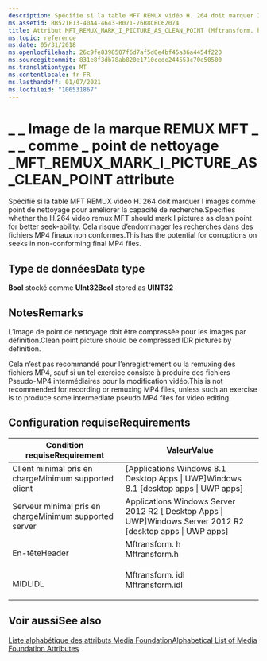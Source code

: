 ```yaml
---
description: Spécifie si la table MFT REMUX vidéo H. 264 doit marquer I images comme point de nettoyage pour améliorer la capacité de recherche. Cela risque d’endommager les recherches dans des fichiers MP4 finaux non conformes.
ms.assetid: BB521E13-40A4-4643-B071-76B8CBC62074
title: Attribut MFT_REMUX_MARK_I_PICTURE_AS_CLEAN_POINT (Mftransform. h)
ms.topic: reference
ms.date: 05/31/2018
ms.openlocfilehash: 26c9fe8398507f6d7af5d0e4bf45a36a4454f220
ms.sourcegitcommit: 831e8f3db78ab820e1710cede244553c70e50500
ms.translationtype: MT
ms.contentlocale: fr-FR
ms.lasthandoff: 01/07/2021
ms.locfileid: "106531867"
---
```

# <a name="mft_remux_mark_i_picture_as_clean_point-attribute"></a><span data-ttu-id="20924-104">\_ \_ Image de la marque REMUX MFT \_ \_ \_ comme \_ point de nettoyage \_</span><span class="sxs-lookup"><span data-stu-id="20924-104">MFT\_REMUX\_MARK\_I\_PICTURE\_AS\_CLEAN\_POINT attribute</span></span>

<span data-ttu-id="20924-105">Spécifie si la table MFT REMUX vidéo H. 264 doit marquer I images comme point de nettoyage pour améliorer la capacité de recherche.</span><span class="sxs-lookup"><span data-stu-id="20924-105">Specifies whether the H.264 video remux MFT should mark I pictures as clean point for better seek-ability.</span></span> <span data-ttu-id="20924-106">Cela risque d’endommager les recherches dans des fichiers MP4 finaux non conformes.</span><span class="sxs-lookup"><span data-stu-id="20924-106">This has the potential for corruptions on seeks in non-conforming final MP4 files.</span></span>

## <a name="data-type"></a><span data-ttu-id="20924-107">Type de données</span><span class="sxs-lookup"><span data-stu-id="20924-107">Data type</span></span>

<span data-ttu-id="20924-108">**Bool** stocké comme **UInt32**</span><span class="sxs-lookup"><span data-stu-id="20924-108">**Bool** stored as **UINT32**</span></span>

## <a name="remarks"></a><span data-ttu-id="20924-109">Notes</span><span class="sxs-lookup"><span data-stu-id="20924-109">Remarks</span></span>

<span data-ttu-id="20924-110">L’image de point de nettoyage doit être compressée pour les images par définition.</span><span class="sxs-lookup"><span data-stu-id="20924-110">Clean point picture should be compressed IDR pictures by definition.</span></span>

<span data-ttu-id="20924-111">Cela n’est pas recommandé pour l’enregistrement ou la remuxing des fichiers MP4, sauf si un tel exercice consiste à produire des fichiers Pseudo-MP4 intermédiaires pour la modification vidéo.</span><span class="sxs-lookup"><span data-stu-id="20924-111">This is not recommended for recording or remuxing MP4 files, unless such an exercise is to produce some intermediate pseudo MP4 files for video editing.</span></span>

## <a name="requirements"></a><span data-ttu-id="20924-112">Configuration requise</span><span class="sxs-lookup"><span data-stu-id="20924-112">Requirements</span></span>



| <span data-ttu-id="20924-113">Condition requise</span><span class="sxs-lookup"><span data-stu-id="20924-113">Requirement</span></span> | <span data-ttu-id="20924-114">Valeur</span><span class="sxs-lookup"><span data-stu-id="20924-114">Value</span></span> |
|-------------------------------------|--------------------------------------------------------------------------------------------|
| <span data-ttu-id="20924-115">Client minimal pris en charge</span><span class="sxs-lookup"><span data-stu-id="20924-115">Minimum supported client</span></span><br/> | <span data-ttu-id="20924-116">\[Applications Windows 8.1 Desktop Apps \| UWP\]</span><span class="sxs-lookup"><span data-stu-id="20924-116">Windows 8.1 \[desktop apps \| UWP apps\]</span></span><br/>                                        |
| <span data-ttu-id="20924-117">Serveur minimal pris en charge</span><span class="sxs-lookup"><span data-stu-id="20924-117">Minimum supported server</span></span><br/> | <span data-ttu-id="20924-118">Applications Windows Server 2012 R2 \[ Desktop Apps \| UWP\]</span><span class="sxs-lookup"><span data-stu-id="20924-118">Windows Server 2012 R2 \[desktop apps \| UWP apps\]</span></span><br/>                             |
| <span data-ttu-id="20924-119">En-tête</span><span class="sxs-lookup"><span data-stu-id="20924-119">Header</span></span><br/>                   | <dl> <span data-ttu-id="20924-120"><dt>Mftransform. h</dt></span><span class="sxs-lookup"><span data-stu-id="20924-120"><dt>Mftransform.h</dt></span></span> </dl>   |
| <span data-ttu-id="20924-121">MIDL</span><span class="sxs-lookup"><span data-stu-id="20924-121">IDL</span></span><br/>                      | <dl> <span data-ttu-id="20924-122"><dt>Mftransform. idl</dt></span><span class="sxs-lookup"><span data-stu-id="20924-122"><dt>Mftransform.idl</dt></span></span> </dl> |



## <a name="see-also"></a><span data-ttu-id="20924-123">Voir aussi</span><span class="sxs-lookup"><span data-stu-id="20924-123">See also</span></span>

<dl> <dt>

[<span data-ttu-id="20924-124">Liste alphabétique des attributs Media Foundation</span><span class="sxs-lookup"><span data-stu-id="20924-124">Alphabetical List of Media Foundation Attributes</span></span>](alphabetical-list-of-media-foundation-attributes.md)
</dt> </dl>

 

 




